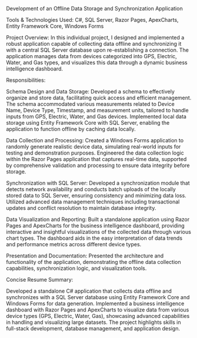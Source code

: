 Development of an Offline Data Storage and Synchronization Application

Tools & Technologies Used: C#, SQL Server, Razor Pages, ApexCharts, Entity Framework Core, Windows Forms

Project Overview:
In this individual project, I designed and implemented a robust application capable of collecting data offline and synchronizing it with a central SQL Server database upon re-establishing a connection. The application manages data from devices categorized into GPS, Electric, Water, and Gas types, and visualizes this data through a dynamic business intelligence dashboard.

Responsibilities:

Schema Design and Data Storage:
Developed a schema to effectively organize and store data, facilitating quick access and efficient management. The schema accommodated various measurements related to Device Name, Device Type, Timestamp, and measurement units, tailored to handle inputs from GPS, Electric, Water, and Gas devices.
Implemented local data storage using Entity Framework Core with SQL Server, enabling the application to function offline by caching data locally.

Data Collection and Processing:
Created a Windows Forms application to randomly generate realistic device data, simulating real-world inputs for testing and demonstration purposes.
Engineered the data collection logic within the Razor Pages application that captures real-time data, supported by comprehensive validation and processing to ensure data integrity before storage.

Synchronization with SQL Server:
Developed a synchronization module that detects network availability and conducts batch uploads of the locally stored data to SQL Server, ensuring consistency and minimizing data loss.
Utilized advanced data management techniques including transactional updates and conflict resolution to maintain database integrity.

Data Visualization and Reporting:
Built a standalone application using Razor Pages and ApexCharts for the business intelligence dashboard, providing interactive and insightful visualizations of the collected data through various chart types.
The dashboard aids in the easy interpretation of data trends and performance metrics across different device types.

Presentation and Documentation:
Presented the architecture and functionality of the application, demonstrating the offline data collection capabilities, synchronization logic, and visualization tools.

Concise Resume Summary:

Developed a standalone C# application that collects data offline and synchronizes with a SQL Server database using Entity Framework Core and Windows Forms for data generation. Implemented a business intelligence dashboard with Razor Pages and ApexCharts to visualize data from various device types (GPS, Electric, Water, Gas), showcasing advanced capabilities in handling and visualizing large datasets. The project highlights skills in full-stack development, database management, and application design.
